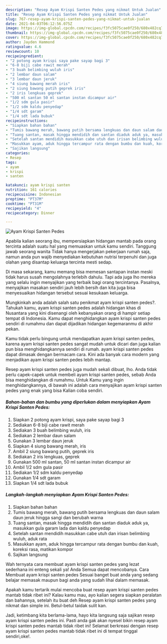 ```yaml
---
description: "Resep Ayam Krispi Santen Pedes yang nikmat Untuk Jualan"
title: "Resep Ayam Krispi Santen Pedes yang nikmat Untuk Jualan"
slug: 767-resep-ayam-krispi-santen-pedes-yang-nikmat-untuk-jualan
date: 2021-04-03T06:12:56.075Z
image: https://img-global.cpcdn.com/recipes/f3fc5075cae0f250/680x482cq70/ayam-krispi-santen-pedes-foto-resep-utama.jpg
thumbnail: https://img-global.cpcdn.com/recipes/f3fc5075cae0f250/680x482cq70/ayam-krispi-santen-pedes-foto-resep-utama.jpg
cover: https://img-global.cpcdn.com/recipes/f3fc5075cae0f250/680x482cq70/ayam-krispi-santen-pedes-foto-resep-utama.jpg
author: Jayden Hammond
ratingvalue: 4.6
reviewcount: 10
recipeingredient:
- "2 potong ayam krispi saya pake sayap bagi 3"
- "6-8 biji cabe rawit merah"
- "3 buah belimbing wuluh iris"
- "2 lembar daun salam"
- "3 lembar daun jeruk"
- "4 siung bawang merah iris"
- "2 siung bawang putih geprek iris"
- "2 iris lengkuas geprek"
- "500 ml santan 50 ml santan instan dicampur air"
- "1/2 sdm gula pasir"
- "1/2 sdm kaldu penyedap"
- "1/4 sdt garam"
- "1/4 sdt lada bubuk"
recipeinstructions:
- "Siapkan bahan bahan"
- "Tumis bawang merah, bawang putih bersama lengkuas dan daun salam daun jeruk hingga sangi dan berubah warna"
- "Tuang santan, masak hingga mendidih dan santan diaduk aduk ya, masukkan gula garam lada dan kaldu penyedap"
- "Setelah santan mendidih masukkan cabe utuh dan irisan belimbing wuluh, aduk rata"
- "Masukkan ayam, aduk hingga tercampur rata dengan bumbu dan kuah, koreksi rasa, matikan kompor"
- "Sajikan langsung"
categories:
- Resep
tags:
- ayam
- krispi
- santen

katakunci: ayam krispi santen 
nutrition: 161 calories
recipecuisine: Indonesian
preptime: "PT37M"
cooktime: "PT31M"
recipeyield: "4"
recipecategory: Dinner

---
```



![Ayam Krispi Santen Pedes](https://img-global.cpcdn.com/recipes/f3fc5075cae0f250/680x482cq70/ayam-krispi-santen-pedes-foto-resep-utama.jpg)

Apabila kalian seorang ibu, mempersiapkan hidangan mantab pada orang tercinta adalah suatu hal yang memuaskan untuk kamu sendiri. Tanggung jawab seorang  wanita Tidak hanya mengerjakan pekerjaan rumah saja, namun anda pun wajib menyediakan kebutuhan nutrisi terpenuhi dan juga olahan yang disantap keluarga tercinta mesti sedap.

Di masa  sekarang, kamu memang bisa memesan santapan instan meski tidak harus susah mengolahnya terlebih dahulu. Tapi ada juga lho mereka yang selalu ingin menyajikan yang terbaik bagi orang tercintanya. Pasalnya, menyajikan masakan sendiri jauh lebih bersih dan kita juga bisa menyesuaikan hidangan tersebut sesuai kesukaan keluarga. 



Mungkinkah anda adalah salah satu penikmat ayam krispi santen pedes?. Tahukah kamu, ayam krispi santen pedes adalah hidangan khas di Nusantara yang kini disenangi oleh kebanyakan orang di hampir setiap tempat di Indonesia. Kamu dapat menghidangkan ayam krispi santen pedes sendiri di rumahmu dan dapat dijadikan hidangan kegemaranmu di akhir pekan.

Kamu tidak perlu bingung untuk mendapatkan ayam krispi santen pedes, karena ayam krispi santen pedes sangat mudah untuk dicari dan juga kalian pun bisa menghidangkannya sendiri di rumah. ayam krispi santen pedes dapat dimasak dengan bermacam cara. Kini ada banyak cara modern yang menjadikan ayam krispi santen pedes lebih mantap.

Resep ayam krispi santen pedes juga mudah sekali dibuat, lho. Anda tidak perlu capek-capek untuk membeli ayam krispi santen pedes, sebab Anda bisa menghidangkan di rumahmu. Untuk Kamu yang ingin menghidangkannya, di bawah ini adalah cara menyajikan ayam krispi santen pedes yang enak yang bisa Kalian coba sendiri.

<!--inarticleads1-->

##### Bahan-bahan dan bumbu yang diperlukan dalam menyiapkan Ayam Krispi Santen Pedes:

1. Siapkan 2 potong ayam krispi, saya pake sayap bagi 3
1. Sediakan 6-8 biji cabe rawit merah
1. Sediakan 3 buah belimbing wuluh, iris
1. Sediakan 2 lembar daun salam
1. Gunakan 3 lembar daun jeruk
1. Siapkan 4 siung bawang merah, iris
1. Ambil 2 siung bawang putih, geprek iris
1. Sediakan 2 iris lengkuas, geprek
1. Gunakan 500 ml santan, 50 ml santan instan dicampur air
1. Ambil 1/2 sdm gula pasir
1. Sediakan 1/2 sdm kaldu penyedap
1. Gunakan 1/4 sdt garam
1. Siapkan 1/4 sdt lada bubuk




<!--inarticleads2-->

##### Langkah-langkah menyiapkan Ayam Krispi Santen Pedes:

1. Siapkan bahan bahan
1. Tumis bawang merah, bawang putih bersama lengkuas dan daun salam daun jeruk hingga sangi dan berubah warna
1. Tuang santan, masak hingga mendidih dan santan diaduk aduk ya, masukkan gula garam lada dan kaldu penyedap
1. Setelah santan mendidih masukkan cabe utuh dan irisan belimbing wuluh, aduk rata
1. Masukkan ayam, aduk hingga tercampur rata dengan bumbu dan kuah, koreksi rasa, matikan kompor
1. Sajikan langsung




Wah ternyata cara membuat ayam krispi santen pedes yang lezat sederhana ini enteng sekali ya! Anda Semua dapat mencobanya. Cara Membuat ayam krispi santen pedes Sesuai banget buat anda yang sedang belajar memasak maupun bagi anda yang sudah lihai dalam memasak.

Apakah kamu tertarik mulai mencoba buat resep ayam krispi santen pedes mantab tidak ribet ini? Kalau kamu mau, ayo kalian segera siapkan peralatan dan bahannya, setelah itu buat deh Resep ayam krispi santen pedes yang nikmat dan simple ini. Betul-betul taidak sulit kan. 

Jadi, ketimbang kita berlama-lama, hayo kita langsung saja sajikan resep ayam krispi santen pedes ini. Pasti anda gak akan nyesel bikin resep ayam krispi santen pedes mantab tidak ribet ini! Selamat berkreasi dengan resep ayam krispi santen pedes mantab tidak ribet ini di tempat tinggal sendiri,oke!.


